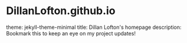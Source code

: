 # DillanLofton.github.io
theme: jekyll-theme-minimal
title: Dillan Lofton's homepage
description: Bookmark this to keep an eye on my project updates!
